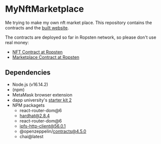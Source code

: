 # MyNftMarketplace
Me trying to make my own nft market place. This repository contains the contracts and the [built website](https://saku-kaarakainen.github.io/MyNftMarketplace/).

The contracts are deployed so far in Ropsten network, so please don't use real money:
 - [NFT Contract at Ropsten](https://ropsten.etherscan.io/address/0x145b9a4146f75ab5C2f76F4B038469786F7629f3) 
 - [Marketplace Contract at Ropsten](https://ropsten.etherscan.io/address/0x9AcFaD8f813f3b103D679522C7Fd05ab2D0f1B31) 

## Dependencies
- Node.js (v16.14.2)
- (npm)
- MetaMask browser extension
- dapp university's [starter kit 2](https://github.com/dappuniversity/starter_kit_2)
- NPM packagets
  - react-router-dom@6
  - hardhat@2.8.4
  - react-router-dom@6
  - ipfs-http-client@56.0.1
  - @openzeppelin/contracts@4.5.0
  - chai@latest 
